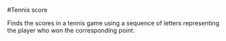 #Tennis score

Finds the scores in a tennis game using a sequence of letters representing the player who won the corresponding point.